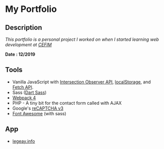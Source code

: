 # My Portfolio

## Description
*This portfolio is a personal project I worked on when I started learning web development at [CEFIM][8]*

**Date : 12/2019**

## Tools
- Vanilla JavaScript with [Intersection Observer API][1], [localStorage][2], and [Fetch API][3].
- Sass ([Dart Sass][4])
- [Webpack 4][5]
- PHP - A tiny bit for the contact form called with AJAX
- Google's [reCAPTCHA v3][6]
- [Font Awesome][9] (with sass)

## App
- [legeay.info][7]

[1]: https://developer.mozilla.org/en-US/docs/Web/API/Intersection_Observer_API
[2]: https://developer.mozilla.org/en-US/docs/Web/API/Window/localStorage
[3]: https://developer.mozilla.org/en-US/docs/Web/API/Fetch_API
[4]: https://sass-lang.com/dart-sass
[5]: https://webpack.js.org/
[6]: https://developers.google.com/recaptcha/docs/v3
[7]: https://legeay.info
[8]: https://www.cefim.eu
[9]: https://fontawesome.com/how-to-use/on-the-web/using-with/sass